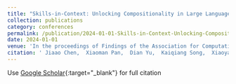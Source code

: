 ```yaml
---
title: "Skills-in-Context: Unlocking Compositionality in Large Language Models"
collection: publications
category: conferences
permalink: /publication/2024-01-01-Skills-in-Context-Unlocking-Compositionality-in-Large-Language-Models
date: 2024-01-01
venue: 'In the proceedings of Findings of the Association for Computational Linguistics: EMNLP 2024'
citation: ' Jiaao Chen,  Xiaoman Pan,  Dian Yu,  Kaiqiang Song,  Xiaoyang Wang,  Dong Yu,  Jianshu Chen, &quot;Skills-in-Context: Unlocking Compositionality in Large Language Models.&quot; In the proceedings of Findings of the Association for Computational Linguistics: EMNLP 2024, 2024.'
---
```

Use [Google Scholar](https://scholar.google.com/scholar?q=Skills+in+Context:+Unlocking+Compositionality+in+Large+Language+Models){:target="_blank"} for full citation